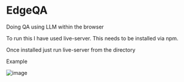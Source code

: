 # EdgeQA
Doing QA using LLM within the browser

To run this I have used live-server. This needs to be installed via npm.

Once installed just run live-server from the directory

Example

![image](https://github.com/allthingssecurity/EdgeQA/assets/49463903/8e886239-3fe4-47a3-9178-d597601dc399)

